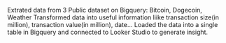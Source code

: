Extrated data from 3 Public dataset on Bigquery: Bitcoin, Dogecoin, Weather
Transformed data into useful information liike transaction size(in million), transaction value(in million), date...
Loaded the data into a single table in Bigquery and connected to Looker Studio to generate insight.
